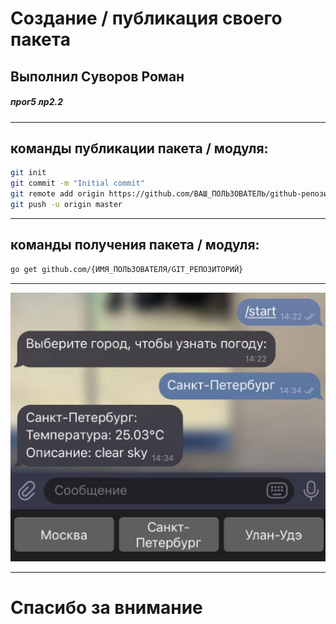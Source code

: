 # Создание / публикация своего пакета
## Выполнил Суворов Роман
##### прог5 лр2.2


---
## команды публикации пакета / модуля:

```bash
git init
git commit -m "Initial commit"
git remote add origin https://github.com/ВАШ_ПОЛЬЗОВАТЕЛЬ/github-репозиторий.git
git push -u origin master
```

---
## команды получения пакета / модуля:
```bash
go get github.com/{ИМЯ_ПОЛЬЗОВАТЕЛЯ/GIT_РЕПОЗИТОРИЙ}
```

---

![](photos/image.png)

---
# Спасибо за внимание


